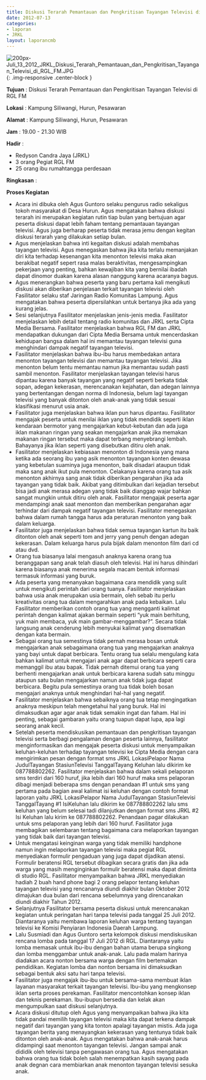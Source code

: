 ```yaml
---
title: Diskusi Terarah Pemantauan dan Pengkritisan Tayangan Televisi di RGL FM
date: 2012-07-13
categories:
- laporan
- JRKL
layout: laporancmb
---
```

	
![200px-Juli_13_2012_JRKL_Diskusi_Terarah_Pemantauan_dan_Pengkritisan_Tayangan_Televisi_di_RGL_FM.JPG](/uploads/200px-Juli_13_2012_JRKL_Diskusi_Terarah_Pemantauan_dan_Pengkritisan_Tayangan_Televisi_di_RGL_FM.JPG){: .img-responsive .center-block }	
	
**Tujuan** :	Diskusi Terarah Pemantauan dan Pengkritisan Tayangan Televisi di RGL FM
	
**Lokasi** :	Kampung Siliwangi, Hurun, Pesawaran
	
**Alamat** : 	Kampung Siliwangi, Hurun, Pesawaran
	
**Jam** :	19.00 - 21.30 WIB
	
**Hadir** :	
*	Redyson Candra Jaya (JRKL)
*	3 orang Pegiat RGL FM
*	25 orang ibu rumahtangga perdesaan

**Ringkasan** :	

**Proses Kegiatan**
*	Acara ini dibuka oleh Agus Guntoro selaku pengurus radio sekaligus tokoh masyarakat di Desa Hurun. Agus mengatakan bahwa diskusi terarah ini merupakan kegiatan rutin tiap bulan yang bertujuan agar peserta diskusi dapat lebih faham tentang pemantauan tayangan televisi. Agus juga berharap peserta tidak merasa jemu dengan kegitan diskusi terarah yang dilakukan setiap bulan.
*	Agus menjelaskan bahwa inti kegaitan diskusi adalah membahas tayangan televisi. Agus menegaskan bahwa jika kita terlalu memanjakan diri kita terhadap kesenangan kita menonton televisi maka akan berakibat negatif sepert rasa malas beraktivitas, mengesampingkan pekerjaan yang penting, bahkan kewajiban kita yang bernilai ibadah dapat dinomor duakan karena alasan nanggung karena acaranya bagus.
*	Agus menerangkan bahwa peserta yang baru pertama kali mengikuti diskusi akan diberikan penjelasan terkait tayangan televisi oleh Fasilitator selaku staf Jaringan Radio Komunitas Lampung. Agus mengatakan bahwa peserta dipersilahkan untuk bertanya jika ada yang kurang jelas.
*	Sesi selanjutnya Fasilitator menjelaskan jenis-jenis media. Fasilitator menjelaskan lebih detail tentang radio komunitas dan JRKL serta Cipta Media Bersama. Fasilitator menjelaskan bahwa RGL FM dan JRKL mendapatkan dukungan dari Cipta Media Bersama untuk mencerdaskan kehidupan bangsa dalam hal ini memantau tayangan televisi guna menghindari dampak negatif tayangan televisi.
*	Fasilitator menjelaskan bahwa ibu-ibu harus membedakan antara menonton tayangan televisi dan memantau tayangan televisi. Jika menonton belum tentu memantau namun jika memantau sudah pasti sambil menonton. Fasilitator menjelaskan tayangan televisi harus dipantau karena banyak tayangan yang negatif seperti berkata tidak sopan, adegan kekerasan, merencanakan kejahatan, dan adegan lainnya yang bertentangan dengan norma di Indonesia, belum lagi tayangan televisi yang banyak ditonton oleh anak-anak yang tidak sesuai klasifikasi menurut usia anak.
*	Fasilitator juga menjelaskan bahwa iklan pun harus dipantau. Fasilitator mengajak peserta untuk menilai iklan yang tidak mendidik seperti iklan kendaraan bermotor yang mengajarkan kebut-kebutan dan ada juga iklan makanan ringan yang seakan mengajarkan anak jika memakan makanan ringan tersebut maka dapat terbang menyebrangi lembah. Bahayanya jika iklan seperti yang disebutkan ditiru oleh anak.
*	Fasilitator menjelaskan kebiasaan menonton di Indonesia yang mana ketika ada seorang ibu yang asik menonton tayangan konten dewasa yang kebetulan suaminya juga menonton, baik disadari ataupun tidak maka sang anak ikut pula menonton. Celakanya karena orang tua asik menonton akhirnya sang anak tidak diberikan pengarahan jika ada tayangan yang tidak baik. Akibat yang ditimbulkan dari kejadian tersebut bisa jadi anak merasa adegan yang tidak baik dianggap wajar bahkan sangat mungkin untuk ditiru oleh anak. Fasilitator mengajak peserta agar mendampingi anak saat menonton dan memberikan pengarahan agar terhindar dari dampak negatif tayangan televisi. Fasilitator menegaskan bahwa dalam rumah tangga harus ada peraturan menonton yang baik dalam keluarga.
*	Fasilitator juga menjelaskan bahwa tidak semua tayangan kartun itu baik ditonton oleh anak seperti tom and jerry yang penuh dengan adegan kekerasan. Dalam keluarga harus pula bijak dalam menonton film dari cd atau dvd.
*	Orang tua biasanya lalai mengasuh anaknya karena orang tua beranggapan sang anak telah diasuh oleh televisi. Hal ini harus dihindari karena biasanya anak menerima segala macam bentuk informasi termasuk informasi yang buruk.
*	Ada peserta yang menanyakan bagaimana cara mendidik yang sulit untuk mengikuti perintah dari orang tuanya. Fasilitator menjelaskan bahwa usia anak merupakan usia bermain, oleh sebab itu perlu kreativitas orang tua dalam mengarahkan anak pada kebaikan. Lalu Fasilitator memberikan contoh orang tua yang mengganti kalimat perintah dengan kalimat ajakan bermain seperti “yuk main berhitung, yuk main membaca, yuk main gambar-menggambar?”. Secara tidak langsung anak cenderung lebih menyukai kalimat yang disematkan dengan kata bermain.
*	Sebagai orang tua semestinya tidak pernah merasa bosan untuk mengajarkan anak sebagaimana orang tua yang mengajarkan anaknya yang bayi untuk dapat berbicara. Tentu orang tua selalu mengulang kata bahkan kalimat untuk mengajari anak agar dapat berbicara seperti cara memanggil ibu atau bapak. Tidak pernah ditemui orang tua yang berhenti mengajarkan anak untuk berbicara karena sudah satu minggu ataupun satu bulan mengajarkan namun anak tidak juga dapat berbicara. Begitu pula semestinya orang tua tidak boleh bosan mengajari anaknya untuk menghindari hal-hal yang negatif.
*	Fasilitator menjelaskan bahwa sebaiknya orang tua tetap mengingatkan anaknya meskipun telah mengetahui hal yang buruk. Hal ini dimaksudkan agar agar anak tidak semakin ingat dan faham. Hal ini penting, sebagai gambaran yaitu orang tuapun dapat lupa, apa lagi seorang anak kecil.
*	Setelah peserta mendiskusikan pemantauan dan pengkritisan tayangan televisi serta berbagi pengalaman dengan peserta lainnya, fasilitator menginformasikan dan mengajak peserta diskusi untuk menyampaikan keluhan-keluhan terhadap tayangan televisi ke Cipta Media dengan cara mengirimkan pesan dengan format sms JRKL <spasi> LokasiPelapor <spasi> Nama <spasi> JudulTayangan <spasi> StasiunTelevisi <spasi> TanggalTayang <spasi> Keluhan lalu dikirim ke 087788802262. Fasilitator menjelaskan bahwa dalam sekali pelaporan sms terdiri dari 160 huruf, jika lebih dari 160 huruf maka sms pelaporan dibagi menjadi beberapa sms dengan penandaan #1 untuk sms yang pertama pada bagian awal kalimat isi keluhan dengan contoh format laporan yaitu JRKL <spasi> LokasiPelapor <spasi> Nama <spasi> JudulTayangan <spasi> StasiunTelevisi <spasi> TanggalTayang <spasi> #1 IsiKeluhan lalu dikirim ke 087788802262 lalu sms keluhan yang belum selesai tadi dilanjutkan dengan format sms JRKL <spasi> #2 Isi Keluhan lalu kirim ke 087788802262. Penandaan pagar dilakukan untuk sms pelaporan yang lebih dari 160 huruf. Fasilitator juga membagikan selembaran tentang bagaimana cara melaporkan tayangan yang tidak baik dari tayangan televisi.
*	Untuk mengatasi keinginan warga yang tidak memiliki handphone namun ingin melaporkan tayangan televisi maka pegiat RGL menyediakan formulir pengaduan yang juga dapat dijadikan atensi. Formulir beratensi RGL tersebut dibagikan secara gratis dan jika ada warga yang masih menginginkan formulir beratensi maka dapat diminta di studio RGL. Fasilitator menyampaikan bahwa JRKL menyediakan hadiah 2 buah hand phone bagi 2 orang pelapor tentang keluhan tayangan televisi yang rencananya diundi diakhir bulan Oktober 2012 dimajukan dua bulan dari rencana sebelumnya yang direncanakan diundi diakhir Tahun 2012.
*	Selanjutnya Fasilitator bersama peserta diskusi untuk merencanakan kegiatan untuk peringatan hari tanpa televisi pada tanggal 25 Juli 2012. Diantaranya yaitu membawa laporan keluhan warga tentang tayangan televisi ke Komisi Penyiaran Indonesia Daerah Lampung.
*	Lalu Susmiadi dan Agus Guntoro serta kelompok diskusi mendiskusikan rencana lomba pada tanggal 17 Juli 2012 di RGL. Diantaranya yaitu lomba memasak untuk ibu-ibu dengan bahan utama berupa singkong dan lomba menggambar untuk anak-anak. Lalu pada malam harinya diadakan acara nonton bersama warga dengan film bertemakan pendidikan. Kegiatan lomba dan nonton bersama ini dimaksudkan sebagai bentuk aksi satu hari tanpa televisi.
*	Fasilitator juga mengajak ibu-ibu untuk bersama-sama membuat iklan layanan masyarakat terkait tayangan televisi. Ibu-ibu yang mengkonsep iklan serta proses perekaman. Fasilitator mencontohkan konsep iklan dan teknis perekaman. Ibu-ibupun bersedia dan kelak akan mengumpulkan saat diskusi selanjutnya.
*	Acara diskusi ditutup oleh Agus yang menyampaikan bahwa jika kita tidak pandai memilih tayangan televisi maka kita dapat terkena dampak negatif dari tayangan yang kita tonton apalagi tayangan mistis. Ada juga tayangan berita yang menayangkan kekerasan yang tentunya tidak baik ditonton oleh anak-anak. Agus mengatakan bahwa anak-anak harus didampingi saat menonton tayangan televisi. Jangan sampai anak dididik oleh televisi tanpa pengawasan orang tua. Agus mengatakan bahwa orang tua tidak boleh salah menempatkan kasih sayang pada anak degnan cara membiarkan anak menonton tayangan televisi sesuka anak.
